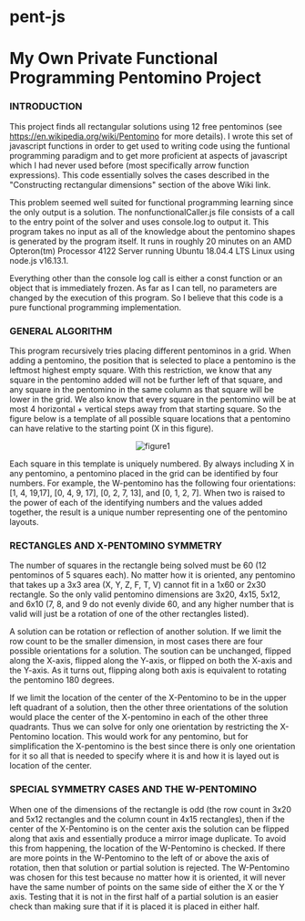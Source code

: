 # pent-js

# My Own Private Functional Programming Pentomino Project

### INTRODUCTION
This project finds all rectangular solutions using 12 free pentominos
(see https://en.wikipedia.org/wiki/Pentomino for more details).  I wrote
this set of javascript functions in order to get used to writing code using
the funtional programming paradigm and to get more proficient at aspects of
javascript which I had never used before (most specifically arrow function
expressions).  This code essentially solves the cases described in the
"Constructing rectangular dimensions" section of the above Wiki link.

This problem seemed well suited for functional programming learning since the
only output is a solution.  The nonfunctionalCaller.js file consists of a call
to the entry point of the solver and uses console.log to output it.  This
program takes no input as all of the knowledge about the pentomino shapes
is generated by the program itself.  It runs in roughly 20 minutes on an AMD
Opteron(tm) Processor 4122 Server running Ubuntu 18.04.4 LTS Linux using
node.js v16.13.1.

Everything other than the console log call is either a const function
or an object that is immediately frozen.  As far as I can tell, no parameters
are changed by the execution of this program.  So I believe that this code is
a pure functional programming implementation.

### GENERAL ALGORITHM
This program recursively tries placing different pentominos in a grid.  When adding
a pentomino, the position that is selected to place a pentomino is the leftmost highest
empty square.  With this restriction, we know that any square in the pentomino added will
not be further left of that square, and any square in the pentomino in the same column
as that square will be lower in the grid.  We also know that every square in the pentomino
will be at most 4 horizontal + vertical steps away from that starting square.  So the figure
below is a template of all possible square locations that a pentomino can have relative to
the starting point (X in this figure).

 <p align="center">
 <img src="http://www.warrensusui.com/toybox/src/drawings/figure1.png" alt="figure1"/>
 </p>

Each square in this template is uniquely numbered.  By always including X in any pentomino,
a pentomino placed in the grid can be identified by four numbers.  For example, the W-pentomino
has the following four orientations: [1, 4, 19,17], [0, 4, 9, 17], [0, 2, 7, 13], and [0, 1, 2, 7].
When two is raised to the power of each of the identifying numbers and the values added together,
the result is a unique number representing one of the pentomino layouts.

### RECTANGLES AND X-PENTOMINO SYMMETRY

The number of squares in the rectangle being solved must be 60 (12 pentominos of 5 squares each).
No matter how it is oriented, any pentomino that takes up a 3x3 area (X, Y, Z, F, T, V) cannot fit
in a 1x60 or 2x30 rectangle.  So the only valid pentomino dimensions are 3x20, 4x15, 5x12, and 6x10
(7, 8, and 9 do not evenly divide 60, and any higher number that is valid will just be a rotation of
one of the other rectangles listed).

A solution can be rotation or reflection of another solution.  If we limit the row count to be the
smaller dimension, in most cases there are four possible orientations for a solution.  The soution
can be unchanged, flipped along the X-axis, flipped along the Y-axis, or flipped on both the X-axis
and the Y-axis. As it turns out, flipping along both axis is equivalent to rotating the pentomino
180 degrees.

If we limit the location of the center of the X-Pentomino to be in the upper left quadrant of a
solution, then the other three orientations of the solution would place the center of the X-pentomino
in each of the other three quadrants.  Thus we can solve for only one orientation by restricting
the X-Pentomino location.  This would work for any pentomino, but for simplification the X-pentomino
is the best since there is only one orientation for it so all that is needed to specify where it is
and how it is layed out is location of the center.

### SPECIAL SYMMETRY CASES AND THE W-PENTOMINO

When one of the dimensions of the rectangle is odd (the row count in 3x20 and 5x12 rectangles and
the column count in 4x15 rectangles), then if the center of the X-Pentomino is on the center axis
the solution can be flipped along that axis and essentially produce a mirror image duplicate.  To
avoid this from happening, the location of the W-Pentomino is checked.  If there are more points
in the W-Pentomino to the left of or above the axis of rotation, then that solution or partial
solution is rejected.  The W-Pentomino was chosen for this test because no matter how it is oriented,
it will never have the same number of points on the same side of either the X or the Y axis.
Testing that it is not in the first half of a partial solution is an easier check than making sure
that if it is placed it is placed in either half.

